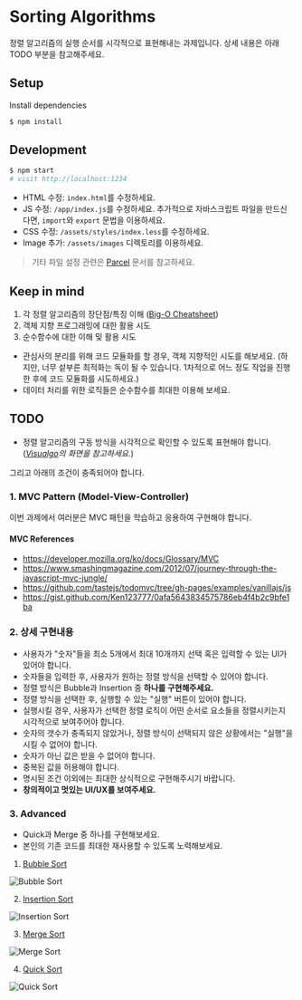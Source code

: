 # Sorting Algorithms

정렬 알고리즘의 실행 순서를 시각적으로 표현해내는 과제입니다. 상세 내용은 아래 TODO 부분을 참고해주세요.

## Setup

Install dependencies

```sh
$ npm install
```

## Development

```sh
$ npm start
# visit http://localhost:1234
```

- HTML 수정: `index.html`를 수정하세요.
- JS 수정: `/app/index.js`를 수정하세요. 추가적으로 자바스크립트 파일을 만드신다면, `import`와 `export` 문법을 이용하세요.
- CSS 수정: `/assets/styles/index.less`를 수정하세요.
- Image 추가: `/assets/images` 디렉토리를 이용하세요.

> 기타 파일 설정 관련은 [Parcel](https://parceljs.org/getting_started.html) 문서를 참고하세요.

## Keep in mind

1. 각 정렬 알고리즘의 장단점/특징 이해 ([Big-O Cheatsheet](http://bigocheatsheet.com/))
2. 객체 지향 프로그래밍에 대한 활용 시도
3. 순수함수에 대한 이해 및 활용 시도

- 관심사의 분리를 위해 코드 모듈화를 할 경우, 객체 지향적인 시도를 해보세요. (하지만, 너무 섵부른 최적화는 독이 될 수 있습니다. 1차적으로 어느 정도 작업을 진행한 후에 코드 모듈화를 시도하세요.)
- 데이터 처리를 위한 로직들은 순수함수를 최대한 이용해 보세요.

## TODO

- 정렬 알고리즘의 구동 방식을 시각적으로 확인할 수 있도록 표현해야 합니다. (_[Visualgo](https://visualgo.net/en/sorting)의 화면을 참고하세요._)

그리고 아래의 조건이 충족되어야 합니다.

### 1. MVC Pattern (Model-View-Controller)

이번 과제에서 여러분은 MVC 패턴을 학습하고 응용하여 구현해야 합니다.

#### MVC References

- https://developer.mozilla.org/ko/docs/Glossary/MVC
- https://www.smashingmagazine.com/2012/07/journey-through-the-javascript-mvc-jungle/
- https://github.com/tastejs/todomvc/tree/gh-pages/examples/vanillajs/js
- https://gist.github.com/Ken123777/0afa5643834575786eb4f4b2c9bfe1ba

### 2. 상세 구현내용

- 사용자가 "숫자"들을 최소 5개에서 최대 10개까지 선택 혹은 입력할 수 있는 UI가 있어야 합니다.
- 숫자들을 입력한 후, 사용자가 원하는 정렬 방식을 선택할 수 있어야 합니다.
- 정렬 방식은 Bubble과 Insertion 중 **하나를 구현해주세요.**
- 정렬 방식을 선택한 후, 실행할 수 있는 "실행" 버튼이 있어야 합니다.
- 실행시킬 경우, 사용자가 선택한 정렬 로직이 어떤 순서로 요소들을 정렬시키는지 시각적으로 보여주어야 합니다.
- 숫자의 갯수가 충족되지 않았거나, 정렬 방식이 선택되지 않은 상황에서는 "실행"을 시킬 수 없어야 합니다.
- 숫자가 아닌 값은 받을 수 없어야 합니다.
- 중복된 값을 허용해야 합니다.
- 명시된 조건 이외에는 최대한 상식적으로 구현해주시기 바랍니다.
- **창의적이고 멋있는 UI/UX를 보여주세요.**

### 3. Advanced

- Quick과 Merge 중 하나를 구현해보세요.
- 본인의 기존 코드를 최대한 재사용할 수 있도록 노력해보세요.

1. [Bubble Sort](https://en.wikipedia.org/wiki/Bubble_sort)

![Bubble Sort](https://upload.wikimedia.org/wikipedia/commons/0/06/Bubble-sort.gif)

2. [Insertion Sort](https://en.wikipedia.org/wiki/Insertion_sort)

![Insertion Sort](https://upload.wikimedia.org/wikipedia/commons/4/42/Insertion_sort.gif)

3. [Merge Sort](https://en.wikipedia.org/wiki/Merge_sort)

![Merge Sort](https://upload.wikimedia.org/wikipedia/commons/c/cc/Merge-sort-example-300px.gif)

4. [Quick Sort](https://en.wikipedia.org/wiki/Quicksort)

![Quick Sort](https://upload.wikimedia.org/wikipedia/commons/6/6a/Sorting_quicksort_anim.gif)

